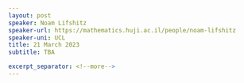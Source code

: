 ```yaml
---
layout: post
speaker: Noam Lifshitz
speaker-url: https://mathematics.huji.ac.il/people/noam-lifshitz
speaker-uni: UCL
title: 21 March 2023
subtitle: TBA

excerpt_separator: <!--more-->
---
```



<!--more-->
